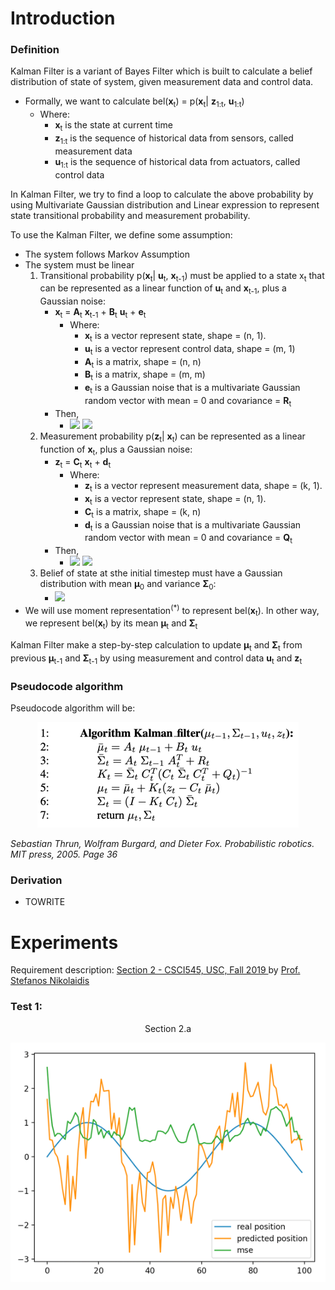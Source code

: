 # Introduction

### Definition
Kalman Filter is a variant of Bayes Filter which is built to calculate a belief distribution of state of system, given measurement data and control data. 
- Formally, we want to calculate bel(**x**<sub>t</sub>) = p(**x**<sub>t</sub>| **z**<sub>1:t</sub>, **u**<sub>1:t</sub>)
  - Where:
    - **x**<sub>t</sub> is the state at current time
    - **z**<sub>1:t</sub> is the sequence of historical data from sensors, called measurement data
    - **u**<sub>1:t</sub> is the sequence of historical data from actuators, called control data

In Kalman Filter, we try to find a loop to calculate the above probability by using Multivariate Gaussian distribution and Linear expression to represent state transitional probability and measurement probability.

To use the Kalman Filter, we define some assumption:
- The system follows Markov Assumption
- The system must be linear
    1) Transitional probability p(**x**<sub>t</sub>| **u**<sub>t</sub>, **x**<sub>t-1</sub>) must be applied to a state x<sub>t</sub> that can be represented as a linear function of **u**<sub>t</sub> and **x**<sub>t-1</sub>, plus a Gaussian noise:
       - **x**<sub>t</sub> = **A**<sub>t</sub> **x**<sub>t-1</sub> + **B**<sub>t</sub> **u**<sub>t</sub> + **e**<sub>t</sub>
         - Where:
           - **x**<sub>t</sub> is a vector represent state, shape = (n, 1). 
           - **u**<sub>t</sub> is a vector represent control data, shape = (m, 1)
           - **A**<sub>t</sub> is a matrix, shape = (n, n)
           - **B**<sub>t</sub> is a matrix, shape = (m, m)
           - **e**<sub>t</sub> is a Gaussian noise that is a multivariate Gaussian random vector with mean = 0 and covariance = **R**<sub>t</sub>
       - Then,
         - <img src="https://latex.codecogs.com/gif.latex?p(\textbf{x}_{t}|\textbf{u}_{t},\textbf{x}_{t-1})="/> 
           <img src="https://latex.codecogs.com/gif.latex?det%282%5Cpi%5Ctextbf%7BR%7D_%7Bt%7D%29%5E%7B-1%2F2%7D%5C%20exp%28-1%2F2%28%5Ctextbf%7Bx%7D_%7Bt%7D-%5Ctextbf%7BA%7D_%7Bt%7D%5Ctextbf%7Bx%7D_%7Bt-1%7D-%5Ctextbf%7BB%7D_%7Bt%7D%5Ctextbf%7Bu%7D_%7Bt%7D%29%5E%7BT%7D%5Ctextbf%7BR%7D_%7Bt%7D%5E%7B-1%7D%28%5Ctextbf%7Bx%7D_%7Bt%7D-%5Ctextbf%7BA%7D_%7Bt%7D%5Ctextbf%7Bx%7D_%7Bt-1%7D-%5Ctextbf%7BB%7D_%7Bt%7D%5Ctextbf%7Bu%7D_%7Bt%7D%29%29"/>
    2) Measurement probability p(**z**<sub>t</sub>| **x**<sub>t</sub>) can be represented as a linear function of **x**<sub>t</sub>, plus a Gaussian noise: 
       - **z**<sub>t</sub> = **C**<sub>t</sub> **x**<sub>t</sub> + **d**<sub>t</sub> 
         - Where:
           - **z**<sub>t</sub> is a vector represent measurement data, shape = (k, 1). 
           - **x**<sub>t</sub> is a vector represent state, shape = (n, 1). 
           - **C**<sub>t</sub> is a matrix, shape = (k, n)
           - **d**<sub>t</sub> is a Gaussian noise that is a multivariate Gaussian random vector with mean = 0 and covariance = **Q**<sub>t</sub>
       - Then,
         - <img src="https://latex.codecogs.com/png.latex?p(\textbf{z}_{t}|\textbf{z}_{t)"/> 
           <img src="https://latex.codecogs.com/png.latex?%3Ddet%282%5Cpi%5Ctextbf%7BQ%7D_%7Bt%7D%29%5E%7B-1%2F2%7D%5C%20exp%28-1%2F2%28%5Ctextbf%7Bz%7D_%7Bt%7D-%5Ctextbf%7BC%7D_%7Bt%7D%5Ctextbf%7Bx%7D_%7Bt%7D%29%5E%7BT%7D%5Ctextbf%7BQ%7D_%7Bt%7D%5E%7B-1%7D%28%5Ctextbf%7Bz%7D_%7Bt%7D-%5Ctextbf%7BC%7D_%7Bt%7D%5Ctextbf%7Bx%7D_%7Bt%7D%29%29"/>
    3) Belief of state at sthe initial timestep must have a Gaussian distribution with mean **µ**<sub>0</sub> and variance **Σ**<sub>0</sub>:
       - <img src="https://latex.codecogs.com/png.latex?bel%28%5Ctextbf%7Bx%7D_%7B0%7D%29%3D%20p%28%5Ctextbf%7Bx%7D_%7B0%7D%29%20%3D%20det%282%5Cpi%5CSigma_%7B0%7D%29%5E%7B-1%2F2%7D%5C%20exp%28-1%2F2%28%5Ctextbf%7Bx%7D_%7B0%7D-%5Cmathbf%7B%5Cmu%7D_%7B0%7D%29%5E%7BT%7D%5CSigma_%7B0%7D%5E%7B-1%7D%28%5Ctextbf%7Bx%7D_%7B0%7D-%5Cmathbf%7B%5Cmu%7D_%7B0%7D%29%29"/>
- We will use moment representation<sup>(*)</sup> to represent bel(**x**<sub>t</sub>). In other way, we represent bel(**x**<sub>t</sub>) by its mean **µ**<sub>t</sub> and **Σ**<sub>t</sub>

Kalman Filter make a step-by-step calculation to update **µ**<sub>t</sub> and **Σ**<sub>t</sub> from previous **µ**<sub>t-1</sub> and  **Σ**<sub>t-1</sub> by using measurement and control data  **u**<sub>t</sub>  and  **z**<sub>t</sub> 

### Pseudocode algorithm
Pseudocode algorithm will be:

<center>

![img.png](doc_imgs/kf.png)

</center>

_Sebastian Thrun, Wolfram Burgard, and Dieter Fox. Probabilistic robotics. MIT press, 2005. Page 36_

### Derivation
- TOWRITE

# Experiments
Requirement description: <a href="http://stefanosnikolaidis.net/course-files/CS545/HW/hw2.pdf">Section 2 - CSCI545, USC, Fall 2019 </a> by
<a href="http://www.stefanosnikolaidis.net/"> Prof. Stefanos Nikolaidis </a>

### Test 1:
<center>
Section 2.a

![img_1.png](doc_imgs/experiment1.png)

</center>
